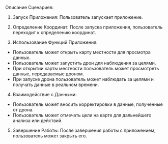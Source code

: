 Описание Сценариев:

1. Запуск Приложения:
Пользователь запускает приложение.

2. Определение Координат:
После запуска приложения, пользователь переходит к определению координат.

3. Использование Функций Приложения:
- Пользователь может открыть карту местности для просмотра данных.
- Пользователь может запустить дрон для наблюдения за целями.
- При открытии карты местности пользователь может просмотреть данные, передаваемые дроном.
- При запуске дрона пользователь может наблюдать за целями и получать данные в реальном времени.

4. Взаимодействие с Данными:
- Пользователь может вносить корректировки в данные, полученные от дрона.
- Пользователь может отмечать цели на карте для дальнейшего анализа или действий.

5. Завершение Работы:
После завершения работы с приложением, пользователь может закрыть его.

